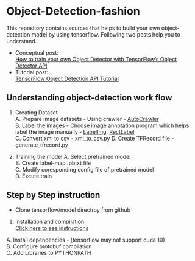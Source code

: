# Object-Detection-fashion

This repository contains sources that helps to build your own object-detection model by using tensorflow. Following two posts help you to understand.

* Conceptual post: <br>
[How to train your own Object Detector with TensorFlow’s Object Detector API](https://towardsdatascience.com/how-to-train-your-own-object-detector-with-tensorflows-object-detector-api-bec72ecfe1d9?fbclid=IwAR28ciB3yWmcRM14p_qGr655YEQVQeF-CAmRxHut2vOnPjQbfbd5JK-anwc)
* Tutorial post: <br>
[TensorFlow Object Detection API Tutorial](https://pythonprogramming.net/video-tensorflow-object-detection-api-tutorial/)

## Understanding object-detection work flow

1. Creating Dataset <br>
  A. Prepare image datasets - Using crawler - [AutoCrawler](https://github.com/YoongiKim/AutoCrawler)<br>
  B. Label the images - Choose image annotation program which helps label the image manually - [LabelImg](https://github.com/tzutalin/labelImg), [RectLabel](https://rectlabel.com/) <br>
  C. Convert xml to csv - xml_to_csv.py
  D. Create TFRecord file - generate_tfrecord.py
  
2. Training the model
  A. Select pretrained model <br>
  B. Create label-map .pbtxt file <br>
  C. Modify coresponding config file of pretrained model <br>
  D. Excute train
  

## Step by Step instruction
 - Clone tensorflow/model directroy from github

1. Installation and compilation <br>
 [Click here to see instructions](https://github.com/tensorflow/models/blob/master/research/object_detection/g3doc/installation.md) <br>
 
  A. Install dependencies - (tensorflow may not support cuda 10)<br>
  B. Configure protobuf compilation <br>
  C. Add Libraries to PYTHONPATH <br>

